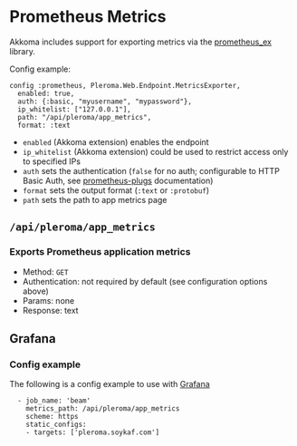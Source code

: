 # Prometheus Metrics

Akkoma includes support for exporting metrics via the [prometheus_ex](https://github.com/deadtrickster/prometheus.ex) library.

Config example:

```
config :prometheus, Pleroma.Web.Endpoint.MetricsExporter,
  enabled: true,
  auth: {:basic, "myusername", "mypassword"},
  ip_whitelist: ["127.0.0.1"],
  path: "/api/pleroma/app_metrics",
  format: :text
```

* `enabled` (Akkoma extension) enables the endpoint
* `ip_whitelist` (Akkoma extension) could be used to restrict access only to specified IPs
* `auth` sets the authentication (`false` for no auth; configurable to HTTP Basic Auth, see [prometheus-plugs](https://github.com/deadtrickster/prometheus-plugs#exporting) documentation)
* `format` sets the output format (`:text` or `:protobuf`)
* `path` sets the path to app metrics page 


## `/api/pleroma/app_metrics`

### Exports Prometheus application metrics

* Method: `GET`
* Authentication: not required by default (see configuration options above)
* Params: none
* Response: text

## Grafana

### Config example

The following is a config example to use with [Grafana](https://grafana.com)

```
  - job_name: 'beam'
    metrics_path: /api/pleroma/app_metrics
    scheme: https
    static_configs:
    - targets: ['pleroma.soykaf.com']
```
